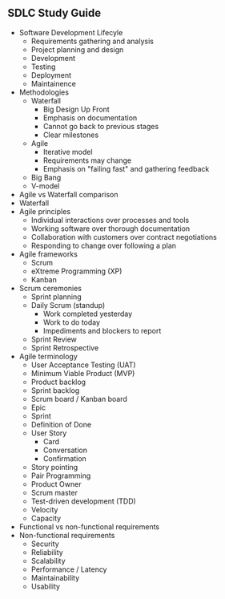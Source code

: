 ## SDLC Study Guide

- Software Development Lifecyle
  - Requirements gathering and analysis
  - Project planning and design
  - Development
  - Testing
  - Deployment
  - Maintainence
- Methodologies
  - Waterfall
    - Big Design Up Front
    - Emphasis on documentation
    - Cannot go back to previous stages
    - Clear milestones
  - Agile
    - Iterative model
    - Requirements may change
    - Emphasis on "failing fast" and gathering feedback
  - Big Bang
  - V-model
- Agile vs Waterfall comparison
- Waterfall
- Agile principles
  - Individual interactions over processes and tools
  - Working software over thorough documentation
  - Collaboration with customers over contract negotiations
  - Responding to change over following a plan 
- Agile frameworks
  - Scrum
  - eXtreme Programming (XP)
  - Kanban
- Scrum ceremonies
  - Sprint planning
  - Daily Scrum (standup)
    - Work completed yesterday
    - Work to do today
    - Impediments and blockers to report
  - Sprint Review
  - Sprint Retrospective
- Agile terminology
  - User Acceptance Testing (UAT)
  - Minimum Viable Product (MVP)
  - Product backlog
  - Sprint backlog
  - Scrum board / Kanban board
  - Epic
  - Sprint
  - Definition of Done
  - User Story
    - Card
    - Conversation
    - Confirmation
  - Story pointing
  - Pair Programming
  - Product Owner
  - Scrum master
  - Test-driven development (TDD)
  - Velocity
  - Capacity
- Functional vs non-functional requirements
- Non-functional requirements
  - Security
  - Reliability
  - Scalability
  - Performance / Latency
  - Maintainability
  - Usability